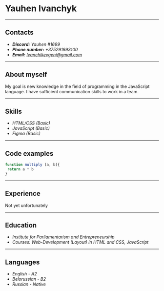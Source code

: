 # Yauhen Ivanchyk
---- 
## Contacts
* ***Discord:*** *Yauhen #1699*
* ***Phone number:*** *+375291993100*
* ***Email:*** *Ivanchikevgeni@gmail.com*
----
## About myself


My goal is new knowledge in the field of programming in the JavaScript language. I have sufficient communication skills to work in a team.


---- 
## Skills
* *HTML/CSS (Basic)*
* *JavaScript (Basic)*
* *Figma (Basic)*
---- 
## Code examples
```JavaScript
function multiply (a, b){
 return a * b
}
```
----
## Experience


Not yet unfortunately


---- 
## Education
* *Institute for Parliamentarism and Entrepreneurship*
* *Courses: Web-Development (Layout) in HTML and CSS, JavaScript*
---- 
## Languages
* *English - A2*
* *Belorussian - B2*
* *Russian - Native*
